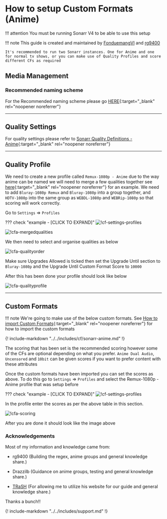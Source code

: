 # How to setup Custom Formats (Anime)

!!! attention
    You must be running Sonarr V4 to be able to use this setup

!!! note
    This guide is created and maintained by [FonduemangVI](https://github.com/FonduemangVI) and [rg9400](https://github.com/rg9400)

    It's recommended to run two Sonarr instances. One for Anime and one for normal tv shows, or you can make use of Quality Profiles and score different CFs as required

## Media Management

### Recommended naming scheme

For the Recommended naming scheme please go [HERE](/Sonarr/Sonarr-recommended-naming-scheme/#anime-episode-format){:target="_blank" rel="noopener noreferrer"}

---

## Quality Settings

For quality settings please refer to [Sonarr Quality Definitions - Anime](/Sonarr/Sonarr-Quality-Settings-File-Size/#sonarr-quality-definitions-anime-work-in-progress){:target="_blank" rel="noopener noreferrer"}

---

## Quality Profile

We need to create a new profile called `Remux-1080p - Anime` due to the way anime can be named we will need to merge a few qualities together see [here](/Sonarr/Tips/Merge-quality/){:target="_blank" rel="noopener noreferrer"} for an example. We need to add `Bluray-1080p Remux` and `Bluray-1080p` into a group together, and `HDTV-1080p` into the same group as `WEBDL-1080p` and `WEBRip-1080p` so that scoring will work correctly.

Go to `Settings` => `Profiles`

??? check "example - [CLICK TO EXPAND]"
    ![!cf-settings-profiles](images/cf-settings-profiles.png)

![!cfa-mergedqualities](images/cfa-mergedqualities.png)

We then need to select and organise qualities as below

![!cfa-qualityorder](images/cfa-qualityorder.png)

Make sure Upgrades Allowed is ticked then set the Upgrade Until section to `Bluray-1080p` and the Upgrade Until Custom Format Score to `10000`

After this has been done your profile should look like below

![!cfa-qualityprofile](images/cfa-qualityprofile.png)

---

## Custom Formats

!!! note
    We're going to make use of the below custom formats. See [How to import Custom Formats](/Sonarr/Sonarr-import-custom-formats/){:target="_blank" rel="noopener noreferrer"} for how to import the custom formats

{! include-markdown "../../includes/cf/sonarr-anime.md" !}
<!-- --8<-- "includes/cf/sonarr-anime.md" -->

The scoring that has been set is the recommended scoring however some of the CFs are optional depending on what you prefer.
`Anime Dual Audio`, `Uncensored` and `10bit` can be given scores if you want to prefer content with these attributes

Once the custom formats have been imported you can set the scores as above. To do this go to `Settings` => `Profiles` and select the Remux-1080p - Anime profile that was setup before

??? check "example - [CLICK TO EXPAND]"
    ![!cf-settings-profiles](images/cfa-settings-profiles.png)

In the profile enter the scores as per the above table in this section.

![!cfa-scoring](images/cfa-scoring.png)

After you are done it should look like the image above

### Acknowledgements

Most of my information and knowledge came from:

- rg9400 (Building the regex, anime groups and general knowledge share.)

- Drazzilb (Guidance on anime groups, testing and general knowledge share.)

- [TRaSH](https://trash-guides.info/) (For allowing me to utilize his website for our guide and general knowledge share.)

Thanks a bunch!!

{! include-markdown "../../includes/support.md" !}
<!-- --8<-- "includes/support.md" -->

